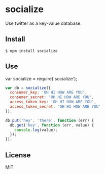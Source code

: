 # socialize

Use twitter as a key-value database.


## Install

```shell
$ npm install socialize
```


## Use

var socialize = require('socialize');

```javascript
var db = socialize({
  consumer_key: 'OH HI HOW ARE YOU',
  consumer_secret: 'OH HI HOW ARE YOU',
  access_token_key: 'OH HI HOW ARE YOU',
  access_token_secret: 'OH HI HOW ARE YOU'
});

db.put('hey', 'there', function (err) {
  db.get('hey', function (err, value) {
    console.log(value);
  });
});
```


## License
MIT
